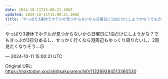 ```yaml
---
date: 2024-10-11T15:00:21.306Z
updated: 2024-10-11T15:00:21.306Z
title: "やっぱり3連休でホテルが見つからないから日曜日に1泊だけにしようかな？でもきっぷ[...]"
---
```


<p>やっぱり3連休でホテルが見つからないから日曜日に1泊だけにしようかな？でもきっぷが3日分あるし、せっかく行くなら港周辺もゆっくり周りたいし、2回見たくなりそう…😖</p>

&mdash; 2024-10-11 15:00:21 UTC

Original URL: https://mastodon.social/@sakuramochi0/113289384513360530
